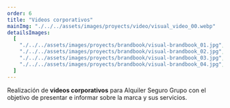 ```yaml
---
order: 6
title: "Videos corporativos"
mainImg: "./../../assets/images/proyects/video/visual_video_00.webp"
detailsImages:
  [
    "./../../assets/images/proyects/brandbook/visual-brandbook_01.jpg",
    "./../../assets/images/proyects/brandbook/visual-brandbook_02.jpg",
    "./../../assets/images/proyects/brandbook/visual-brandbook_03.jpg",
    "./../../assets/images/proyects/brandbook/visual-brandbook_04.jpg",
  ]
---
```


Realización de **videos corporativos** para Alquiler Seguro Grupo con el objetivo de presentar e informar sobre la marca y sus servicios.
